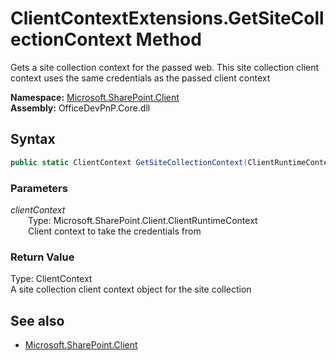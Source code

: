 # ClientContextExtensions.GetSiteCollectionContext Method  
Gets a site collection context for the passed web. This site collection client context uses the same credentials as the passed client context  

**Namespace:** [Microsoft.SharePoint.Client](Microsoft.SharePoint.Client.md)  
**Assembly:** OfficeDevPnP.Core.dll  
## Syntax
```C#
public static ClientContext GetSiteCollectionContext(ClientRuntimeContext clientContext)
```
### Parameters
*clientContext*  
&emsp;&emsp;Type: Microsoft.SharePoint.Client.ClientRuntimeContext  
&emsp;&emsp;Client context to take the credentials from  
### Return Value
Type: ClientContext  
A site collection client context object for the site collection

## See also
- [Microsoft.SharePoint.Client](Microsoft.SharePoint.Client.md)
